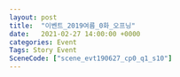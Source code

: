 ```yaml
---
layout: post
title:  "이벤트_2019여름_0화_오프닝"
date:   2021-02-27 14:00:00 +0000
categories: Event
Tags: Story Event
SceneCode: ["scene_evt190627_cp0_q1_s10"]
---
```

